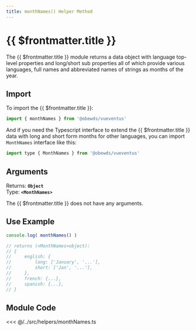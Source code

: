 ```yaml
---
title: monthNames() Helper Method
---
```



<script setup>
    import DocsPackageVersion from '../../../src/views/compos/DocsPackageVersion.vue'
</script>



# {{ $frontmatter.title }}

The {{ $frontmatter.title }} module returns a data object with language top-level properties and long/short sub properties all of which provide various languages, full names and abbreviated names of strings as months of the year.








## Import

To import the {{ $frontmatter.title }}:

```javascript
import { monthNames } from '@obewds/vueventus'
```

And if you need the Typescript interface to extend the {{ $frontmatter.title }} data with long and short form months for other languages, you can import `MonthNames` interface like this:

```javascript
import type { MonthNames } from '@obewds/vueventus'
```








## Arguments

Returns: **`Object`**  
Type: **`<MonthNames>`**

The {{ $frontmatter.title }} does not have any arguments.






## Use Example

```javascript
console.log( monthNames() )

// returns (<MonthNames>object): 
// {
//     english: {
//         long: ['January', '...'],
//         short: ['Jan', '...'],
//     },
//     french: {...},
//     spanish: {...},
// }
```












## Module Code

<<< @/../src/helpers/monthNames.ts






<DocsPackageVersion/>
